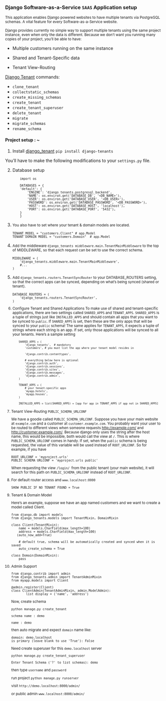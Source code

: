 ### Django Software-as-a-Service `SAAS` Application setup

<small> This application enables Django powered websites to have multiple tenants via PostgreSQL schemas. A vital feature for every Software-as-a-Service website.

Django provides currently no simple way to support multiple tenants using the same project instance, even when only the data is different. Because we don’t want you running many copies of your project, you’ll be able to have:</small>

- Multiple customers running on the same instance

- Shared and Tenant-Specific data

- Tenant View-Routing

[Django Tenant](https://django-tenants.readthedocs.io/en/latest/install.html) commands:

- `clone_tenant`
- `collectstatic_schemas`
- `create_missing_schemas`
- `create_tenant`
- `create_tenant_superuser`
- `delete_tenant`
- `migrate`
- `migrate_schemas`
- `rename_schema`

#### Project setup : ~

1.  Install [django_tenant](https://django-tenants.readthedocs.io/en/latest/install.html) `pip install django-tenants`

You’ll have to make the following modifications to your `settings.py` file.

2.  Database setup
    <small>

            import os

            DATABASES = {
            'default': {
                'ENGINE': 'django_tenants.postgresql_backend',
                'NAME': os.environ.get('DATABASE_DB', '<DB_NAME>'),
                'USER': os.environ.get('DATABASE_USER', '<DB_USER>'),
                'PASSWORD': os.environ.get('DATABASE_PASSWORD', '<DB_PASSWORD>'),
                'HOST': os.environ.get('DATABASE_HOST', 'localhost'),
                'PORT': os.environ.get('DATABASE_PORT', '5432'),
            }
            }

</small>

3.  <small>You also have to set where your tenant & domain models are located.

        TENANT_MODEL = "customers.Client" # app.Model
        TENANT_DOMAIN_MODEL = "customers.Domain"  # app.Model

</small>

4.  <small> Add the middleware `django_tenants middleware.main.TenantMainMiddleware` to the top of MIDDLEWARE, so that each request can be set to use the correct schema.

        MIDDLEWARE = (
            'django_tenants.middleware.main.TenantMainMiddleware',
            #...
        )

</small>

5.  <small> Add `django_tenants.routers.TenantSyncRouter` to your DATABASE_ROUTERS setting, so that the correct apps can be synced, depending on what’s being synced (shared or tenant).

        DATABASE_ROUTERS = (
            'django_tenants.routers.TenantSyncRouter',
        )

6.  Configure Tenant and Shared Applications
    To make use of shared and tenant-specific applications, there are two settings called `SHARED_APPS` and `TENANT_APPS`. `SHARED_APPS` is a tuple of strings just like `INSTALLED_APPS` and should contain all apps that you want to be synced to `public`. If `SHARED_APPS` is set, then these are the only apps that will be synced to your `public` schema! The same applies for `TENANT_APPS`, it expects a tuple of strings where each string is an app. If set, only those applications will be synced to all your tenants. Here’s a sample setting
    <small>

            SHARED_APPS = (
                'django_tenants',  # mandatory
                'customers', # you must list the app where your tenant model resides in

                'django.contrib.contenttypes',

                # everything below here is optional
                'django.contrib.auth',
                'django.contrib.sessions',
                'django.contrib.sites',
                'django.contrib.messages',
                'django.contrib.admin',
            )

            TENANT_APPS = (
                # your tenant-specific apps
                'myapp.hotels',
                'myapp.houses',
            )

            INSTALLED_APPS = list(SHARED_APPS) + [app for app in TENANT_APPS if app not in SHARED_APPS]

</small>

7.  Tenant View-Routing `PUBLIC_SCHEMA_URLCONF`

    We have a goodie called `PUBLIC_SCHEMA_URLCONF`. Suppose you have your main website at `example.com` and a customer at `customer.example.com`. You probably want your user to be routed to different views when someone requests http://example.com/ and http://customer.example.com/. Because django only uses the string after the host name, this would be impossible, both would call the view at `/`. This is where `PUBLIC_SCHEMA_URLCONF` comes in handy. If set, when the `public` schema is being requested, the value of this variable will be used instead of `ROOT_URLCONF`. So for example, if you have

        ROOT_URLCONF = 'myproject.urls'
        PUBLIC_SCHEMA_URLCONF = 'myproject.urls_public'

    When requesting the view `/login/ `from the public tenant (your main website), it will search for this path on `PUBLIC_SCHEMA_URLCONF` instead of `ROOT_URLCONF`.

8.  For default router access and `www.localhost:8000`

        SHOW_PUBLIC_IF_NO_TENANT_FOUND = True

9.  Tenant & Domain Model

    Here’s an example, suppose we have an app named customers and we want to create a model called Client.

        from django.db import models
        from django_tenants.models import TenantMixin, DomainMixin

        class Client(TenantMixin):
            name = models.CharField(max_length=100)
            address = models.CharField(max_length=100)
           (auto_now_add=True)

            # default true, schema will be automatically created and synced when it is saved
            auto_create_schema = True

        class Domain(DomainMixin):
            pass

10. Admin Support

        from django.contrib import admin
        from django_tenants.admin import TenantAdminMixin
        from myapp.models import Client

        @admin.register(Client)
        class ClientAdmin(TenantAdminMixin, admin.ModelAdmin):
                list_display = ('name', 'address')

    Now, create schema

        python manage.py create_tenant

        schema name : demo

        name : demo

    then auto migrate and expect `domain` name like:

        domain: demo.localhost
        is primary (leave blank to use 'True'): False

    Need create superuser for this `demo.localhost` server

        python manage.py create_tenant_superuser

        Enter Tenant Schema ('?' to list schemas): demo

    then type `username` and `password`

    run project `python manage.py runserver`

    visit `http://demo.localhost:8000/admin/ `

    or public admin `www.localhost:8000/admin/`
